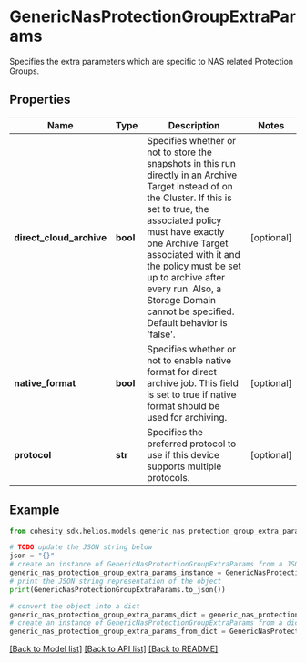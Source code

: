 # GenericNasProtectionGroupExtraParams

Specifies the extra parameters which are specific to NAS related Protection Groups.

## Properties

Name | Type | Description | Notes
------------ | ------------- | ------------- | -------------
**direct_cloud_archive** | **bool** | Specifies whether or not to store the snapshots in this run directly in an Archive Target instead of on the Cluster. If this is set to true, the associated policy must have exactly one Archive Target associated with it and the policy must be set up to archive after every run. Also, a Storage Domain cannot be specified. Default behavior is &#39;false&#39;. | [optional] 
**native_format** | **bool** | Specifies whether or not to enable native format for direct archive job. This field is set to true if native format should be used for archiving. | [optional] 
**protocol** | **str** | Specifies the preferred protocol to use if this device supports multiple protocols. | [optional] 

## Example

```python
from cohesity_sdk.helios.models.generic_nas_protection_group_extra_params import GenericNasProtectionGroupExtraParams

# TODO update the JSON string below
json = "{}"
# create an instance of GenericNasProtectionGroupExtraParams from a JSON string
generic_nas_protection_group_extra_params_instance = GenericNasProtectionGroupExtraParams.from_json(json)
# print the JSON string representation of the object
print(GenericNasProtectionGroupExtraParams.to_json())

# convert the object into a dict
generic_nas_protection_group_extra_params_dict = generic_nas_protection_group_extra_params_instance.to_dict()
# create an instance of GenericNasProtectionGroupExtraParams from a dict
generic_nas_protection_group_extra_params_from_dict = GenericNasProtectionGroupExtraParams.from_dict(generic_nas_protection_group_extra_params_dict)
```
[[Back to Model list]](../README.md#documentation-for-models) [[Back to API list]](../README.md#documentation-for-api-endpoints) [[Back to README]](../README.md)


